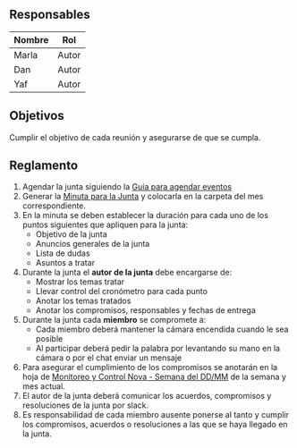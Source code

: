 ## Responsables
| Nombre    | Rol   | 
| --------- | ----- | 
| Marla     | Autor | 
| Dan       | Autor |
| Yaf       | Autor |

## Objetivos
Cumplir el objetivo de cada reunión y asegurarse de que se cumpla.


## Reglamento
1. Agendar la junta siguiendo la [Guía para agendar eventos](https://github.com/novaDepto/Nova/wiki/Gu%C3%ADa-para-agendar-eventos)
2. Generar la [Minuta para la Junta](https://docs.google.com/document/d/1k6VO5KwX-mtLj0ZjzU7Rezhc-J7_iJ3ESrvyFMy-uRY/edit?usp=sharing) y colocarla en la carpeta del mes correspondiente.
3. En la minuta se deben establecer la duración para cada uno de los puntos siguientes que apliquen para la junta:
      <ul>
          <li>Objetivo de la junta</li>
          <li>Anuncios generales de la junta</li>
          <li>Lista de dudas</li>
          <li>Asuntos a tratar</li>
      </ul>
4. Durante la junta el **autor de la junta** debe encargarse de: 
    <ul>
              <li>Mostrar los temas tratar</li>
              <li>Llevar control del cronómetro para cada punto</li>
              <li>Anotar los temas tratados</li>
              <li>Anotar los compromisos, responsables y fechas de entrega</li>
          </ul>
5. Durante la junta cada **miembro** se compromete a:
    <ul>
        <li>Cada miembro deberá mantener la cámara encendida cuando le sea posible</li>
        <li>Al participar deberá pedir la palabra por levantando su mano en la cámara o por el chat enviar un mensaje</li>
    </ul>
6. Para asegurar el cumplimiento de los compromisos se anotarán en la hoja de <a href=" https://docs.google.com/spreadsheets/d/1yLyZG1rzwxDMdS-tFSKhnuRWFt-bHZXBtndVOY_9UOI/edit?usp=sharing">Monitoreo y Control Nova - Semana del DD/MM</a> de la semana y mes actual.
7. El autor de la junta deberá comunicar los acuerdos, compromisos y resoluciones de la junta  por slack.
8. Es responsabilidad de cada miembro ausente ponerse al tanto y cumplir los compromisos, acuerdos o resoluciones a las que se haya llegado en la junta.